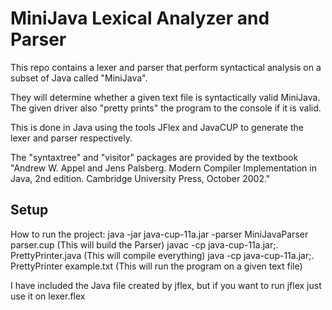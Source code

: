 # MiniJava Lexical Analyzer and Parser 

This repo contains a lexer and parser that perform syntactical analysis on a subset of Java called "MiniJava".

They will determine whether a given text file is syntactically valid MiniJava. The given driver also "pretty prints" the program to the console if it is valid.

This is done in Java using the tools JFlex and JavaCUP to generate the lexer and parser respectively.

The "syntaxtree" and "visitor" packages are provided by the textbook "Andrew W. Appel and Jens Palsberg. Modern Compiler Implementation in Java, 2nd edition. Cambridge University Press, October 2002."

## Setup
How to run the project:
java -jar java-cup-11a.jar -parser MiniJavaParser parser.cup (This will build the Parser)
javac -cp java-cup-11a.jar;. PrettyPrinter.java (This will compile everything)
java -cp java-cup-11a.jar;. PrettyPrinter example.txt (This will run the program on a given text file)

I have included the Java file created by jflex, but if you want to run jflex just use it on lexer.flex

